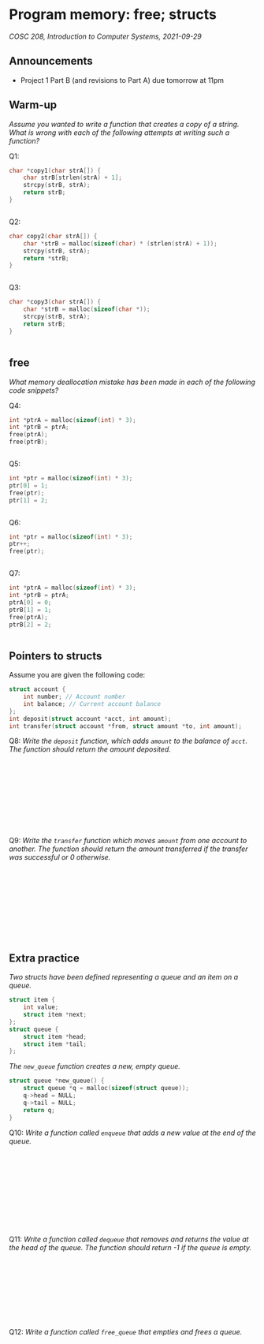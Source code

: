 # Program memory: free; structs
_COSC 208, Introduction to Computer Systems, 2021-09-29_

## Announcements
* Project 1 Part B (and revisions to Part A) due tomorrow at 11pm

## Warm-up
_Assume you wanted to write a function that creates a copy of a string. What is wrong with each of the following attempts at writing such a function?_

Q1:
```C
char *copy1(char strA[]) {
    char strB[strlen(strA) + 1];
    strcpy(strB, strA);
    return strB;
}
```
```
```

Q2:
```C
char copy2(char strA[]) {
    char *strB = malloc(sizeof(char) * (strlen(strA) + 1));
    strcpy(strB, strA);
    return *strB;
}
```
```
```

Q3:
```C
char *copy3(char strA[]) {
    char *strB = malloc(sizeof(char *));
    strcpy(strB, strA);
    return strB;
}
```
```

```
<!--🛑 **STOP HERE** after completing the warm-up; if you have extra time please **skip ahead** to the extra practice.
-->
<div style="page-break-after: always;"></div> 

## free
_What memory deallocation mistake has been made in each of the following code snippets?_

Q4: 
```C
int *ptrA = malloc(sizeof(int) * 3);
int *ptrB = ptrA;
free(ptrA);
free(ptrB);
```
```
```

Q5:
```C
int *ptr = malloc(sizeof(int) * 3);
ptr[0] = 1;
free(ptr);
ptr[1] = 2;
```
```
```

Q6: 
```C
int *ptr = malloc(sizeof(int) * 3);
ptr++;
free(ptr);
```
```
```

Q7:
```C
int *ptrA = malloc(sizeof(int) * 3);
int *ptrB = ptrA;
ptrA[0] = 0;
ptrB[1] = 1;
free(ptrA);
ptrB[2] = 2;
```
```
```
<!--🛑 **STOP HERE** after completing the above questions; if you have extra time please **skip ahead** to the extra practice.
-->
<div style="page-break-after: always;"></div> 

## Pointers to structs
Assume you are given the following code:
```C
struct account {
    int number; // Account number
    int balance; // Current account balance
};
int deposit(struct account *acct, int amount);
int transfer(struct account *from, struct amount *to, int amount);
```

Q8: _Write the `deposit` function, which adds `amount` to the balance of `acct`. The function should return the amount deposited._
```C












```

Q9: _Write the `transfer` function which moves `amount` from one account to another. The function should return the amount transferred if the transfer was successful or 0 otherwise._
```C












```
<div style="page-break-after:always;"></div>

## Extra practice
_Two structs have been defined representing a queue and an item on a queue._
```C
struct item {
    int value;
    struct item *next;
};
struct queue {
    struct item *head;
    struct item *tail;
};
```

_The `new_queue` function creates a new, empty queue._
```C
struct queue *new_queue() {
    struct queue *q = malloc(sizeof(struct queue));
    q->head = NULL;
    q->tail = NULL;
    return q;
}
```

Q10: _Write a function called `enqueue` that adds a new value at the end of the queue._
```












```

Q11: _Write a function called `dequeue` that removes and returns the value at the head of the queue. The function should return -1 if the queue is empty._
```










```

Q12: _Write a function called `free_queue` that empties and frees a queue._